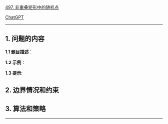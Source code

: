 [497. 非重叠矩形中的随机点](https://leetcode.cn/problems/random-point-in-non-overlapping-rectangles)

[ChatGPT](chat.openai.com)

---

## 1. 问题的内容
**1.1 题目描述**：

**1.2 示例**：

**1.3 提示**:

## 2. 边界情况和约束


## 3. 算法和策略

---

